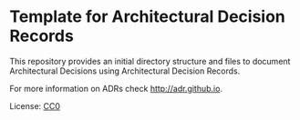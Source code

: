 # Template for Architectural Decision Records

This repository provides an initial directory structure and files to document Architectural Decisions using Architectural Decision Records.

For more information on ADRs check <http://adr.github.io>.

License: [CC0](https://creativecommons.org/share-your-work/public-domain/cc0)
